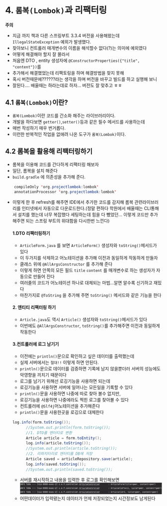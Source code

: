 # 4. `롬복(Lombok)`과 리팩터링

**주의**
  
  * 지금 까지 책과 다른 스프링부트 3.3.4 버전을 사용해왔는데 `IllegalStateException` 예외가 발생했다.
  * 찾아보니 컨트롤러 매개변수의 이름을 해석할수 없다(?)는 의미에 예외였다
  * 어떻게 해결해야 할지 잘 몰라서  
  * 처음엔 DTO , entity 생성자에 `@ConstructorProperties({"title", "content"})`를
  * 추가해서 해결했었는데 리팩토링을 하며 해결방법을 찾지 못해 
  * 혹시 버전때문에??????라는 생각을 하며 버전을 바꾸고 빌드를 하고 실행해 보니
  * 잘된다.... 배울때는 하라는데로 하자... 버전도 잘 맞추고 ㅎㅎ

## 4.1 `롬복(Lombok)`이란?

* `롬복(Lombok)`이란 코드를 간소화 해주는 라이브러리이다.
* 개발을 하다보면 `getter()`,`setter()`등과 같은 필수 메서드를 사용하는데
* 매번 작성하기 매우 번거롭다. 
* 이런한 반복적인 작업을 없애려 나온 도구가 `롬복(Lombok)`이다.

## 4.2 롬복을 활용해 리팩터링하기

* 롬복을 이용해 코드를 간다하게 리팩터링 해보자
* 일단, 롬복을 설치 해준다
* `build.gradle` 에 의존성을 추가해 준다.
```java
    compileOnly 'org.projectlombok:lombok'
	annotationProcessor 'org.projectlombok:lombok'
```
* 이렇게 한 후 refresh를 해주면 IDE에서 추가한 코드를 감지해 롬복 관련라이브러리를 인터넷에서 자동으로 다운로드한다.(정말 편하다 학원에서 배울때는 CLI통해서 설치를 했는데 너무 복잡했다 세팅하는데 힘을 다 뺐었던... 이렇게 코드만 추가해주면 되는 스프링 부트의 위대함을 다시한번 느낀다)
  #### 1.DTO 리팩터링하기
   
   * `ArticleForm.java` 를 보면 `ArticleForm()` 생성자와 `toString()`메서드가 있다
   * 이 두가지를 삭제하고 어노테이션을 추가해 이전과 동일하게 작동하게 만들자
   * 클래스 위에 `@AllArgsConstructor` 를 추가해  준다
   * 이렇게 하면 안쪽의 모든 필드 `title`  `content` 를 매개변수로 하는 생성자가 자동으로 만들어 진다
   * 여러줄의 코드가 어노테이션 하나로 대체되는 마법...알면 알수록 신기하고 재밌다
   * 마찬가지로 `@ToString` 을 추가해 주면 `toString()` 메서드와 같은 기능을 한다
  #### 2. 엔티티 리팩터링 하기
   
   * `Article.java`도 역시  `Article()` 생성자와 `toString()`메서드가 있다
   * 이번에도 `@AllArgsConstructor`, `toString()`를 추가해주면 이전과 동일하게 작동한다
  #### 3.컨트롤러에 로그 남기기
   * 이전에는 `println()`문으로 확인하고 싶은 데이터를 출력했는데
   * 실제 서버에서는 `절대!!` 이렇게 하면 안된다.
   * `println()`문으로 데이터를 검증하면 기록에 남지 않을뿐더러 서버의 성능에도 악영향을 끼치기 때문이다
   * 로그를 남기기 위해선 로깅기능을 사용하면 되는데
   * 로깅기능을 사용하면 서버에 일어나는 모든일을 기록할 수 있다
   * `println()`문을 사용하면 나중에 따로 찾아 볼수 없지만,
   * 로깅기능을 사용하면 나중에라도 찍힌 로그를 찾아볼 수 있다
   * 컨트롤러에 `@Slf4j`어노테이션을 추가해준다
   * `println()`문을 사용한곳을 로깅으로 대체한다
  ```java
  log.info(form.toString());
        //System.out.println(form.toString());
        //1. DTO를 엔터티로 변환
        Article article = form.toEntity();
        log.info(article.toString());
        //System.out.println(article.toString());
        //2. 리파지터리로 엔터티를 DB에 저장
        Article saved = articleRepository.save(article);
        log.info(saved.toString());
        //System.out.println(saved.toString());
  ```
  * 서버를 재시작하고 내용을 입력한 후 로그를 확인해보면
  ![alt text](image-1.png)
  * 어떤데이터가 입력됐는지 데이터가 언제 저장되었는지 시간정보도 남게된다
